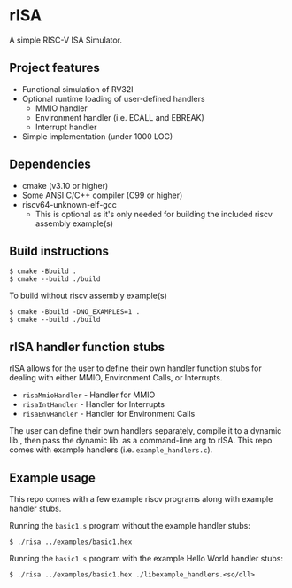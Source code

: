 # rISA
A simple RISC-V ISA Simulator.

## Project features
- Functional simulation of RV32I
- Optional runtime loading of user-defined handlers
    - MMIO handler
    - Environment handler (i.e. ECALL and EBREAK)
    - Interrupt handler
- Simple implementation (under 1000 LOC)

## Dependencies
- cmake (v3.10 or higher)
- Some ANSI C/C++ compiler (C99 or higher)
- riscv64-unknown-elf-gcc
    - This is optional as it's only needed for building the included riscv assembly example(s)

## Build instructions
    
    $ cmake -Bbuild .
    $ cmake --build ./build

To build without riscv assembly example(s)
    
    $ cmake -Bbuild -DNO_EXAMPLES=1 .
    $ cmake --build ./build

## rISA handler function stubs
rISA allows for the user to define their own handler function stubs for dealing with either
MMIO, Environment Calls, or Interrupts.

- `risaMmioHandler` - Handler for MMIO
- `risaIntHandler` - Handler for Interrupts
- `risaEnvHandler` - Handler for Environment Calls

The user can define their own handlers separately, compile it to a dynamic lib., then pass the
dynamic lib. as a command-line arg to rISA. This repo comes with example handlers 
(i.e. `example_handlers.c`).

## Example usage
This repo comes with a few example riscv programs along with example handler stubs.


Running the `basic1.s` program without the example handler stubs:

    $ ./risa ../examples/basic1.hex

Running the `basic1.s` program with the example Hello World handler stubs:

    $ ./risa ../examples/basic1.hex ./libexample_handlers.<so/dll>
